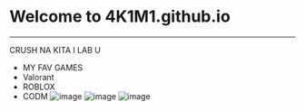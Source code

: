 # Welcome to 4K1M1.github.io
--- 
CRUSH NA KITA I LAB U
- MY FAV GAMES 
- Valorant
- ROBLOX
- CODM
![image](https://user-images.githubusercontent.com/118245641/202194181-a2512465-64a9-48ba-a40f-03bc544cf837.png)
![image](https://user-images.githubusercontent.com/118245641/202194945-f765f779-487d-4285-b47e-19aabfaba19f.png)
![image](https://user-images.githubusercontent.com/118245641/202194734-96e5ac50-a091-4639-be3e-3cc6fb408f88.png)
